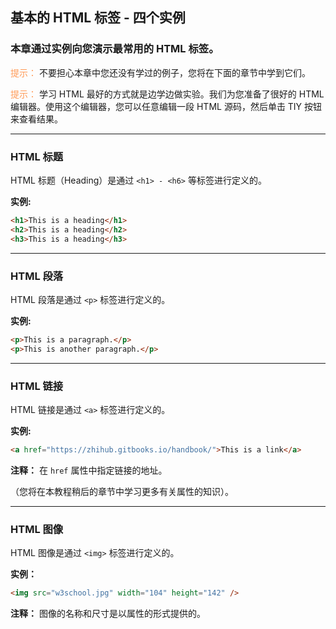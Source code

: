 基本的 HTML 标签 - 四个实例
---
### 本章通过实例向您演示最常用的 HTML 标签。

<span style="color: #ff9955;">提示：</span> 不要担心本章中您还没有学过的例子，您将在下面的章节中学到它们。

<span style="color: #ff9955;">提示：</span> 学习 HTML 最好的方式就是边学边做实验。我们为您准备了很好的 HTML 编辑器。使用这个编辑器，您可以任意编辑一段 HTML 源码，然后单击 TIY 按钮来查看结果。

---
### HTML 标题
HTML 标题（Heading）是通过 `<h1> - <h6>` 等标签进行定义的。

**实例:**
```html
<h1>This is a heading</h1>
<h2>This is a heading</h2>
<h3>This is a heading</h3>
```

---
### HTML 段落
HTML 段落是通过 `<p>` 标签进行定义的。

**实例:**
```html
<p>This is a paragraph.</p>
<p>This is another paragraph.</p>
```

---

### HTML 链接
HTML 链接是通过 `<a>` 标签进行定义的。

**实例:**
```html
<a href="https://zhihub.gitbooks.io/handbook/">This is a link</a>
```

**注释：** 在 `href` 属性中指定链接的地址。

（您将在本教程稍后的章节中学习更多有关属性的知识）。

---
### HTML 图像
HTML 图像是通过 `<img>` 标签进行定义的。

**实例：**
```html
<img src="w3school.jpg" width="104" height="142" />
```
**注释：** 图像的名称和尺寸是以属性的形式提供的。
